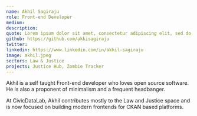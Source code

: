 ```yaml
---
name: Akhil Sagiraju
role: Front-end Developer
medium: 
description: 
quote: Lorem ipsum dolor sit amet, consectetur adipiscing elit, sed do eiusmod tempor incididunt ut labore et dolore magna aliqua.
github: https://github.com/akkisagiraju
twitter: 
linkedin: https://www.linkedin.com/in/akhil-sagiraju
image: akhil.jpeg
sectors: Law & Justice
projects: Justice Hub, Zombie Tracker
---
```


Akhil is a self taught Front-end developer who loves open source software. He is also a proponent of minimalism and a frequent headbanger.

At CivicDataLab, Akhil contributes mostly to the Law and Justice space and is now focused on building modern frontends for CKAN based platforms.